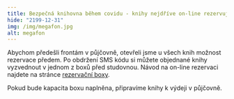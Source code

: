 ```yaml
---
title: Bezpečná knihovna během covidu - knihy nejdříve on-line rezervujte, potom vyzvedněte
hide: "2199-12-31"
img: /img/megafon.jpg
alt: megafon
---
```


Abychom předešli frontám v půjčovně, otevřeli jsme u všech knih možnost
rezervace předem. Po obdržení SMS kódu si můžete objednané knihy vyzvednout v
jednom z boxů před studovnou. Návod na on-line rezervaci najdete na 
stránce [rezervační boxy](rezervacni_boxy.html).

Pokud bude kapacita boxu naplněna, připravíme knihy k výdeji v půjčovně.

